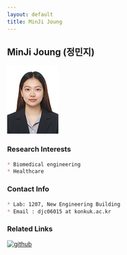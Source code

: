 ```yaml
---
layout: default
title: MinJi Joung
---
```


## MinJi Joung (정민지)
![profile](../assets/img/profile/profile_minjijeong.jpeg)

### Research Interests
```markdown
* Biomedical engineering
* Healthcare
```

### Contact Info
```markdown
* Lab: 1207, New Engineering Building
* Email : djc06015 at konkuk.ac.kr
```
### Related Links
[![github](https://img.shields.io/badge/GitHub-181717.svg?&style=for-the-badge&logo=GitHub&logoColor=white)](https://github.com/dustywindow)